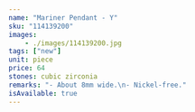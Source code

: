 ```yaml
---
name: "Mariner Pendant - Y"
sku: "114139200"
images:
    - ./images/114139200.jpg
tags: ["new"]
unit: piece
price: 64
stones: cubic zirconia
remarks: "- About 8mm wide.\n- Nickel-free."
isAvailable: true
---
```

